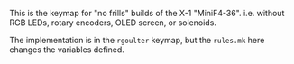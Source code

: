 This is the keymap for "no frills" builds of the X-1 "MiniF4-36".
i.e. without RGB LEDs, rotary encoders, OLED screen, or solenoids.

The implementation is in the `rgoulter` keymap, but the `rules.mk` here
changes the variables defined.

